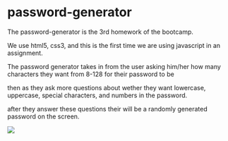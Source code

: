 # password-generator

The password-generator is the 3rd homework of the bootcamp. 

We use html5, css3, and this is the first time we are using javascript in an assignment.

The password generator takes in from the user asking him/her how many characters they want from 8-128 for their password to be

then as they ask more questions about wether they want lowercase, uppercase, special characters, and numbers in the password. 

after they answer these questions their will be a randomly generated password on the screen.

<img src = "assets/screenshot.jpg">
 




